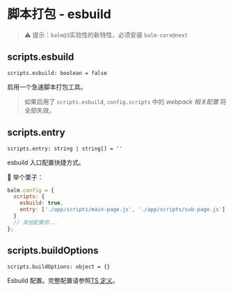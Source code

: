 # 脚本打包 - esbuild

> ⚠️ 提示：`balm@3`实验性的新特性，必须安装 `balm-core@next`

## scripts.esbuild

`scripts.esbuild: boolean = false`

启用一个急速脚本打包工具。

> 如果启用了 `scripts.esbuild`, `config.scripts` 中的 _webpack 相关配置_ 将全部失效。

## scripts.entry

`scripts.entry: string | string[] = ''`

esbuild 入口配置快捷方式。

:chestnut: 举个栗子：

```js
balm.config = {
  scripts: {
    esbuild: true,
    entry: ['./app/scripts/main-page.js', './app/scripts/sub-page.js']
  }
  // 其他配置项...
};
```

## scripts.buildOptions

`scripts.buildOptions: object = {}`

Esbuild 配置。完整配置请参照[TS 定义](https://github.com/evanw/esbuild/blob/master/lib/types.ts)。
